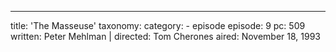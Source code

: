 ---
title: 'The Masseuse'
taxonomy:
    category:
        - episode
episode: 9
pc: 509         
written: Peter Mehlman |
directed: Tom Cherones
aired: November 18, 1993
